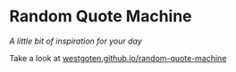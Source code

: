 # Random Quote Machine

*A little bit of inspiration for your day*

Take a look at [westgoten.github.io/random-quote-machine](http://westgoten.github.io/random-quote-machine)
